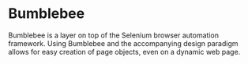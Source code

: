 Bumblebee
=========

Bumblebee is a layer on top of the Selenium browser automation framework. Using Bumblebee and the accompanying design paradigm allows for easy creation of page objects, even on a dynamic web page.
